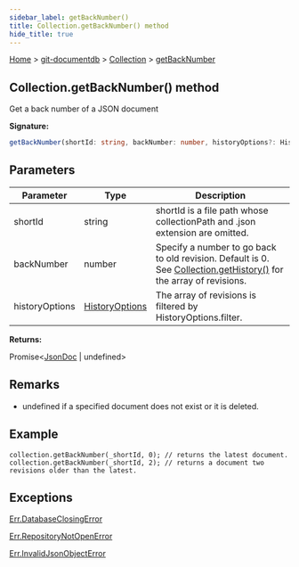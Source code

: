 ```yaml
---
sidebar_label: getBackNumber()
title: Collection.getBackNumber() method
hide_title: true
---
```


[Home](./index.md) &gt; [git-documentdb](./git-documentdb.md) &gt; [Collection](./git-documentdb.collection.md) &gt; [getBackNumber](./git-documentdb.collection.getbacknumber.md)

## Collection.getBackNumber() method

Get a back number of a JSON document

<b>Signature:</b>

```typescript
getBackNumber(shortId: string, backNumber: number, historyOptions?: HistoryOptions): Promise<JsonDoc | undefined>;
```

## Parameters

|  Parameter | Type | Description |
|  --- | --- | --- |
|  shortId | string | shortId is a file path whose collectionPath and .json extension are omitted. |
|  backNumber | number | Specify a number to go back to old revision. Default is 0. See [Collection.getHistory()](./git-documentdb.collection.gethistory.md) for the array of revisions. |
|  historyOptions | [HistoryOptions](./git-documentdb.historyoptions.md) | The array of revisions is filtered by HistoryOptions.filter. |

<b>Returns:</b>

Promise&lt;[JsonDoc](./git-documentdb.jsondoc.md) \| undefined&gt;

## Remarks

- undefined if a specified document does not exist or it is deleted.

## Example


```
collection.getBackNumber(_shortId, 0); // returns the latest document.
collection.getBackNumber(_shortId, 2); // returns a document two revisions older than the latest.

```

## Exceptions

[Err.DatabaseClosingError](./git-documentdb.err.databaseclosingerror.md)

[Err.RepositoryNotOpenError](./git-documentdb.err.repositorynotopenerror.md)

[Err.InvalidJsonObjectError](./git-documentdb.err.invalidjsonobjecterror.md)

